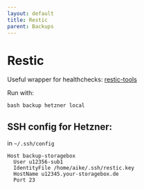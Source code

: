 ```yaml
---
layout: default
title: Restic
parent: Backups
---
```


# Restic

Useful wrapper for healthchecks: [restic-tools](https://github.com/binarybucks/restic-tools)

Run with:

```bash backup hetzner local```

## SSH config for Hetzner:

in `~/.ssh/config`

```
Host backup-storagebox
  User u12356-sub1
  IdentityFile /home/aike/.ssh/restic.key
  HostName u12345.your-storagebox.de
  Port 23
```
